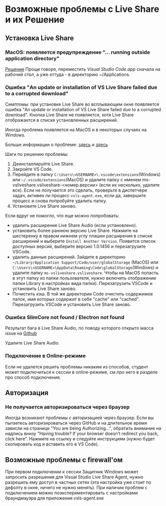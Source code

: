 
# Возможные проблемы с Live Share и их Решение

## Установка Live Share

### MacOS: появляется предупреждение "... running outside application directory"

[Решение](https://github.com/MicrosoftDocs/live-share/issues/2408#issuecomment-505640943)
Проще говоря, переместить _Visual Studio Code.app_ сначала на рабочий стол, а уже оттуда - в директорию ~/Applications.

### Ошибка "An update or installation of VS Live Share failed due to a corrupted download"

Симптомы: при установке Live Share во всплывающем окне появляется ошибка "An update or installation of VS Live Share failed due to a corrupted download". Кнопка Live Share не появляется, хотя Live Share отображается в списке установленных расширений.

Иногда проблема появляется на MacOS и в некоторых случаях на Windows.

Больше информации о проблеме: [здесь](https://github.com/MicrosoftDocs/live-share/issues/3124) и [здесь](https://github.com/MicrosoftDocs/live-share/issues/180)

Шаги по решению проблемы:
1. Деинсталлируйте Live Share.
2. Закройте VS Code.
3. Перейдите в папку `C:\Users\<USERNAME>\.vscode\extensions`(Windows) или `~/.vscode/extensions`(MacOS) и удалите папку с именем ms-vsliveshare.vsliveshare-<номер.версии> (если их несколько, удалите все). Если не получается это сделать, проверьте в диспетчере задач, активен ли процесс `vsls-agent.exe`, если да, завершите процесс и снова попробуйте удалить папку.
4. Установите Live Share заново.

Если вдруг не помогло, что еще можно попробовать:
- удалить расширение Live Share Audio (если установлено).
- установить более раннюю версию Live Share. Нажмите на шестеренку в правом нижнем углу плашки расширения в списке расширений и выберите `Install Another Version`. Появится список доступных версий, выберите версию 1.0.1456 и перезагрузите VSCode.
- удалить данные расширений. Зайдите в директорию `~/Library/Application Support/Code/user/globalStorage` (MacOS) или `C:\Users\<USERNAME>\AppData\Roaming\Code\globalStorage`(Windows) и удалите папку `ms-vsliveshare.vsliveshare`. Чтобы на MacOS попасть в этут папку из папки пользователя, нужно включить отображение папки Library в настройках вида папки). Перезагрузить VSCode и установить Live Share заново.
- Почистить кэш. В той же директории Code очистить содержимое папок, имя которых содержит в себе "cache" или "cached". Перезагрузить VSCode и установить Live Share заново.

<!-- 🕮 <cyberbiont> c2202dc8-f900-42b4-8309-bac915805a9a.md -->

### Ошибка SlimCore not found / Electron not found

Результат бага в Live Share Audio, по поводу которого открыто масса issue на [Github](https://github.com/MicrosoftDocs/live-share/issues?q=globalStorage%5C%5Cms-vsliveshare.vsliveshare-audio+is%3Aopen)

Удалите Live Share Audio.

<!-- 🕮 <cyberbiont> 5c1620f7-9e35-4a5a-8e55-72edafbbe579.md -->

### Подключение в Online-режиме

Если не удалется решить проблемы никаким из способов, студент может подключиться к сессии в online-режиме, см.про него в разделе про способ подключения.

## Авторизация

### Не получается авторизироваться через браузер

Иногда возникают проблемы с авторизацией через браузер. Если вы пытаетесь авторизироваться через GitHub и на длительное время зависли на странице "You are being Authorizing...", обратить внимание на надпись внизу "Having trouble? If your browser doesn't redirect you back, click here". Нажмите на ссылку и следуйте инструкциям (нужно будет скопировать код и вставить его в VS Code).

## Возможные проблемы с firewall'ом

<!-- 🕮 <cyberbiont> c6cdc55c-2204-4580-a8f6-fb76cba0e136.md -->
При первом подключении к сессии Защитник Windows может запросить разрешения для Visual Studio Live Share Agent, нужно разрешить ему доступ в частных сетях (эта настройка уже стоит по дефолту в окне, ничего не нужно менять).
При наличии проблем с подключением можно поэкспериментировать с настройками браундмауэра для приложения vsls-agent.exe
